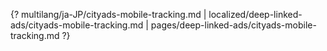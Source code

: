 {? multilang/ja-JP/cityads-mobile-tracking.md | localized/deep-linked-ads/cityads-mobile-tracking.md | pages/deep-linked-ads/cityads-mobile-tracking.md ?}
